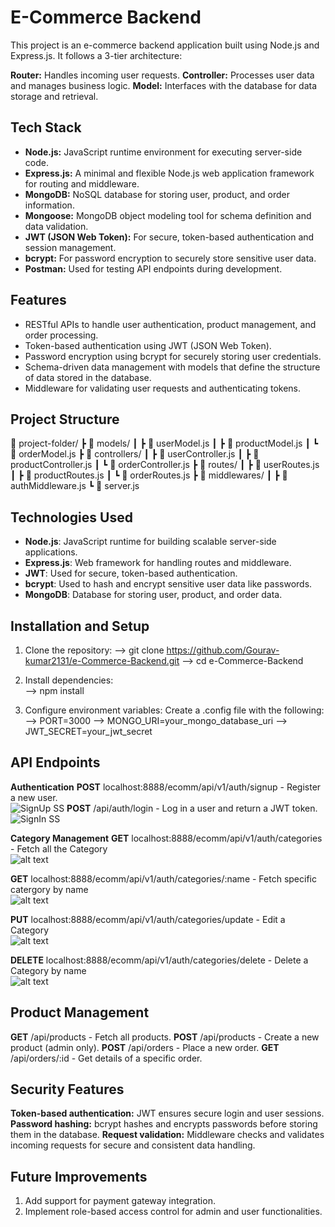 # E-Commerce Backend
This project is an e-commerce backend application built using Node.js and Express.js. It follows a 3-tier architecture:

**Router:** Handles incoming user requests.
**Controller:** Processes user data and manages business logic.
**Model:** Interfaces with the database for data storage and retrieval.


## Tech Stack
* **Node.js:** JavaScript runtime environment for executing server-side code.
* **Express.js:** A minimal and flexible Node.js web application framework for routing and middleware.
* **MongoDB:** NoSQL database for storing user, product, and order information.
* **Mongoose:** MongoDB object modeling tool for schema definition and data validation.
* **JWT (JSON Web Token):** For secure, token-based authentication and session management.
* **bcrypt:** For password encryption to securely store sensitive user data.
* **Postman:** Used for testing API endpoints during development.

 ## Features
* RESTful APIs to handle user authentication, product management, and order processing.
* Token-based authentication using JWT (JSON Web Token).
* Password encryption using bcrypt for securely storing user credentials.
* Schema-driven data management with models that define the structure of data stored in the database.
* Middleware for validating user requests and authenticating tokens.

## Project Structure
📂 project-folder/ ┣ 📂 models/ ┃ ┣ 📜 userModel.js ┃ ┣ 📜 productModel.js ┃ ┗ 📜 orderModel.js ┣ 📂 controllers/ ┃ ┣ 📜 userController.js ┃ ┣ 📜 productController.js ┃ ┗ 📜 orderController.js ┣ 📂 routes/ ┃ ┣ 📜 userRoutes.js ┃ ┣ 📜 productRoutes.js ┃ ┗ 📜 orderRoutes.js ┣ 📂 middlewares/ ┃ ┣ 📜 authMiddleware.js ┗ 📜 server.js


## Technologies Used
- **Node.js**: JavaScript runtime for building scalable server-side applications.
- **Express.js**: Web framework for handling routes and middleware.
- **JWT**: Used for secure, token-based authentication.
- **bcrypt**: Used to hash and encrypt sensitive user data like passwords.
- **MongoDB**: Database for storing user, product, and order data.

## Installation and Setup

1. Clone the repository:
--> git clone https://github.com/Gourav-kumar2131/e-Commerce-Backend.git
--> cd e-Commerce-Backend

2. Install dependencies: <br>
  -->  npm install

3. Configure environment variables: Create a .config file with the following:
--> PORT=3000
--> MONGO_URI=your_mongo_database_uri
--> JWT_SECRET=your_jwt_secret


## API Endpoints
**Authentication**
**POST** localhost:8888/ecomm/api/v1/auth/signup - Register a new user. <br>
![SignUp SS](Utility/SignUpSS.png)
**POST** /api/auth/login - Log in a user and return a JWT token. <br>
![SignIn SS](Utility/SingIn_SS.png)

**Category Management**
**GET** localhost:8888/ecomm/api/v1/auth/categories - Fetch all the Category <br>
![alt text](Utility/AllCategory.png)

**GET** localhost:8888/ecomm/api/v1/auth/categories/:name  - Fetch specific catergory by name <br>
![alt text](Utility/OneCategory.png)

**PUT** localhost:8888/ecomm/api/v1/auth/categories/update - Edit a Category <br>
![alt text](Utility/EditCaategory.png)

**DELETE** localhost:8888/ecomm/api/v1/auth/categories/delete - Delete a Category by name <br>
![alt text](Utility/DelCategory.png)


## Product Management
**GET** /api/products - Fetch all products.
**POST** /api/products - Create a new product (admin only).
**POST** /api/orders - Place a new order.
**GET** /api/orders/:id - Get details of a specific order.

## Security Features
**Token-based authentication:** JWT ensures secure login and user sessions.
**Password hashing:** bcrypt hashes and encrypts passwords before storing them in the database.
**Request validation:** Middleware checks and validates incoming requests for secure and consistent data handling.
## Future Improvements
1. Add support for payment gateway integration.
2. Implement role-based access control for admin and user functionalities.


